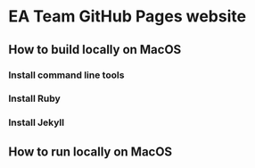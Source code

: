 # EA Team GitHub Pages website

## How to build locally on MacOS

### Install command line tools

### Install Ruby

### Install Jekyll

## How to run locally on MacOS
